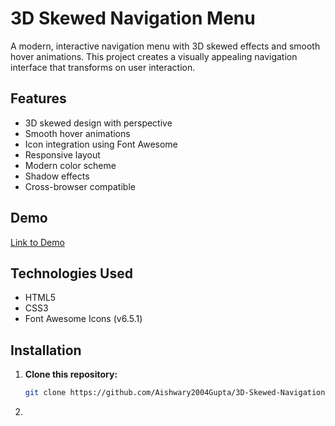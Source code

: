 # 3D Skewed Navigation Menu

A modern, interactive navigation menu with 3D skewed effects and smooth hover animations. This project creates a visually appealing navigation interface that transforms on user interaction.

## Features
- 3D skewed design with perspective
- Smooth hover animations
- Icon integration using Font Awesome
- Responsive layout
- Modern color scheme
- Shadow effects
- Cross-browser compatible

## Demo
[Link to Demo](#)

## Technologies Used
- HTML5
- CSS3
- Font Awesome Icons (v6.5.1)

## Installation

1. **Clone this repository:**
   
   ```bash
   git clone https://github.com/Aishwary2004Gupta/3D-Skewed-Navigation-Menu.git

2. 
